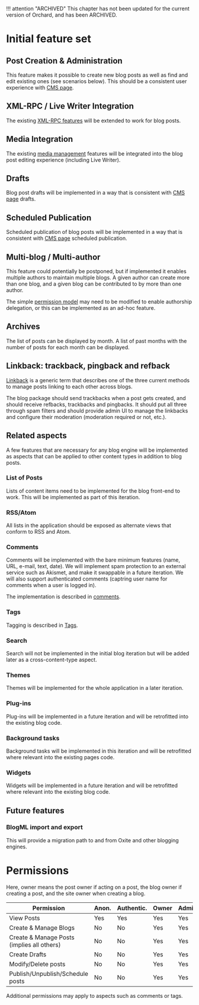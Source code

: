 !!! attention "ARCHIVED"
    This chapter has not been updated for the current version of Orchard, and has been ARCHIVED.


# Initial feature set

## Post Creation & Administration
This feature makes it possible to create new blog posts as well as find and edit existing ones (see scenarios below). This should be a consistent  user experience with [CMS page](Pages).

## XML-RPC / Live Writer Integration
The existing [XML-RPC features](Xml-Rpc) will be extended to work for blog posts.

## Media Integration
The existing [media management](Media-management) features will be integrated into the blog post editing experience (including Live Writer).

## Drafts
Blog post drafts will be implemented in a way that is consistent with [CMS page](Pages) drafts.

## Scheduled Publication
Scheduled publication of blog posts will be implemented in a way that is consistent with [CMS page](Pages) scheduled publication.

## Multi-blog / Multi-author
This feature could potentially be postponed, but if implemented it enables multiple authors to maintain multiple blogs. A given author can create more than one blog, and a given blog can be contributed to by more than one author.

The simple [permission model](Users) may need to be modified to enable authorship delegation, or this can be implemented as an ad-hoc feature.

## Archives
The list of posts can be displayed by month. A list of past months with the number of posts for each month can be displayed.

## Linkback: trackback, pingback and refback
[Linkback](http://en.wikipedia.org/wiki/Linkback) is a generic term that describes one of the three current methods to manage posts linking to each other across blogs.

The blog package should send trackbacks when a post gets created, and should receive refbacks, trackbacks and pingbacks. It should put all three through spam filters and should provide admin UI to manage the linkbacks and configure their moderation (moderation required or not, etc.).

## Related aspects
A few features that are necessary for any blog engine will be implemented as aspects that can be applied to other content types in addition to blog posts.

### List of Posts
Lists of content items need to be implemented for the blog front-end to work. This will be implemented as part of this iteration.

### RSS/Atom
All lists in the application should be exposed as alternate views that conform to RSS and Atom.

### Comments
Comments will be implemented with the bare minimum features (name, URL, e-mail, text, date). We will implement spam protection to an external service such as Akismet, and make it swappable in a future iteration.  We will also support authenticated comments (captring user name for comments when a user is logged in).

The implementation is described in [comments](Comments).

### Tags
Tagging is described in [Tags](Tags).

### Search
Search will not be implemented in the initial blog iteration but will be added later as a cross-content-type aspect.

### Themes
Themes will be implemented for the whole application in a later iteration.

### Plug-ins
Plug-ins will be implemented in a future iteration and will be retrofitted into the existing blog code.

### Background tasks
Background tasks will be implemented in this iteration and will be retrofitted where relevant into the existing pages code.

### Widgets
Widgets will be implemented in a future iteration and will be retrofitted where relevant into the existing blog code.

## Future features

### BlogML import and export
This will provide a migration path to and from Oxite and other blogging engines.

# Permissions
Here, owner means the post owner if acting on a post, the blog owner if creating a post, and the site owner when creating a blog.

Permission                                       | Anon. | Authentic. | Owner | Admin. | Author | Editor
------------------------------------------------ | ----- | ---------- | ----- | ------ | ------ | ------
View Posts                                       | Yes   | Yes        | Yes   | Yes    | Yes    | Yes
Create & Manage Blogs                            | No    | No         | Yes   | Yes    | No     | No
Create & Manage Posts (implies all others)       | No    | No         | Yes   | Yes    | Yes    | No
Create Drafts                                    | No    | No         | Yes   | Yes    | Yes    | No
Modify/Delete posts                              | No    | No         | Yes   | Yes    | Yes    | Yes
Publish/Unpublish/Schedule posts                 | No    | No         | Yes   | Yes    | Yes    | Yes

Additional permissions may apply to aspects such as comments or tags.
